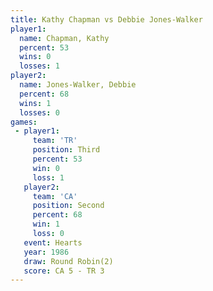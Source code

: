 ```yaml
---
title: Kathy Chapman vs Debbie Jones-Walker
player1:                    
  name: Chapman, Kathy      
  percent: 53               
  wins: 0                   
  losses: 1                 
player2:                    
  name: Jones-Walker, Debbie
  percent: 68               
  wins: 1                   
  losses: 0                 
games:
 - player1:         
     team: 'TR'     
     position: Third
     percent: 53    
     win: 0         
     loss: 1        
   player2:          
     team: 'CA'      
     position: Second
     percent: 68     
     win: 1          
     loss: 0         
   event: Hearts       
   year: 1986          
   draw: Round Robin(2)
   score: CA 5 - TR 3  
---
```

